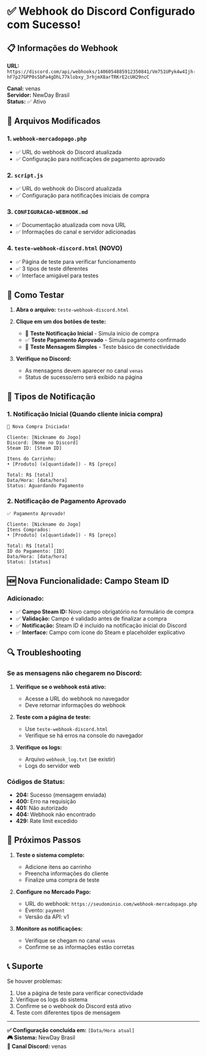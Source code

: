# ✅ Webhook do Discord Configurado com Sucesso!

## 📋 Informações do Webhook

**URL:** `https://discord.com/api/webhooks/1406054885912350841/Vm751UPyk4w4Ijh-hF7p27GPP0sSbPa4gDhL77klobxy_3rhjmX8arTRKrE2cUH29ncC`

**Canal:** venas  
**Servidor:** NewDay Brasil  
**Status:** ✅ Ativo

## 🔧 Arquivos Modificados

### 1. `webhook-mercadopago.php`
- ✅ URL do webhook do Discord atualizada
- ✅ Configuração para notificações de pagamento aprovado

### 2. `script.js`
- ✅ URL do webhook do Discord atualizada
- ✅ Configuração para notificações iniciais de compra

### 3. `CONFIGURACAO-WEBHOOK.md`
- ✅ Documentação atualizada com nova URL
- ✅ Informações do canal e servidor adicionadas

### 4. `teste-webhook-discord.html` (NOVO)
- ✅ Página de teste para verificar funcionamento
- ✅ 3 tipos de teste diferentes
- ✅ Interface amigável para testes

## 🧪 Como Testar

1. **Abra o arquivo:** `teste-webhook-discord.html`
2. **Clique em um dos botões de teste:**
   - 🛒 **Teste Notificação Inicial** - Simula início de compra
   - ✅ **Teste Pagamento Aprovado** - Simula pagamento confirmado
   - 💬 **Teste Mensagem Simples** - Teste básico de conectividade

3. **Verifique no Discord:**
   - As mensagens devem aparecer no canal `venas`
   - Status de sucesso/erro será exibido na página

## 📨 Tipos de Notificação

### 1. Notificação Inicial (Quando cliente inicia compra)
```
🛒 Nova Compra Iniciada!

Cliente: [Nickname do Jogo]
Discord: [Nome no Discord]
Steam ID: [Steam ID]

Itens do Carrinho:
• [Produto] (x[quantidade]) - R$ [preço]

Total: R$ [total]
Data/Hora: [data/hora]
Status: Aguardando Pagamento
```

### 2. Notificação de Pagamento Aprovado
```
✅ Pagamento Aprovado!

Cliente: [Nickname do Jogo]
Itens Comprados:
• [Produto] (x[quantidade]) - R$ [preço]

Total: R$ [total]
ID do Pagamento: [ID]
Data/Hora: [data/hora]
Status: [status]
```

## 🆕 Nova Funcionalidade: Campo Steam ID

### Adicionado:
- ✅ **Campo Steam ID:** Novo campo obrigatório no formulário de compra
- ✅ **Validação:** Campo é validado antes de finalizar a compra
- ✅ **Notificação:** Steam ID é incluído na notificação inicial do Discord
- ✅ **Interface:** Campo com ícone do Steam e placeholder explicativo

## 🔍 Troubleshooting

### Se as mensagens não chegarem no Discord:

1. **Verifique se o webhook está ativo:**
   - Acesse a URL do webhook no navegador
   - Deve retornar informações do webhook

2. **Teste com a página de teste:**
   - Use `teste-webhook-discord.html`
   - Verifique se há erros na console do navegador

3. **Verifique os logs:**
   - Arquivo `webhook_log.txt` (se existir)
   - Logs do servidor web

### Códigos de Status:
- **204:** Sucesso (mensagem enviada)
- **400:** Erro na requisição
- **401:** Não autorizado
- **404:** Webhook não encontrado
- **429:** Rate limit excedido

## 🚀 Próximos Passos

1. **Teste o sistema completo:**
   - Adicione itens ao carrinho
   - Preencha informações do cliente
   - Finalize uma compra de teste

2. **Configure no Mercado Pago:**
   - URL do webhook: `https://seudominio.com/webhook-mercadopago.php`
   - Evento: `payment`
   - Versão da API: v1

3. **Monitore as notificações:**
   - Verifique se chegam no canal `venas`
   - Confirme se as informações estão corretas

## 📞 Suporte

Se houver problemas:
1. Use a página de teste para verificar conectividade
2. Verifique os logs do sistema
3. Confirme se o webhook do Discord está ativo
4. Teste com diferentes tipos de mensagem

---

**✅ Configuração concluída em:** `[Data/Hora atual]`  
**🎮 Sistema:** NewDay Brasil  
**📧 Canal Discord:** venas
